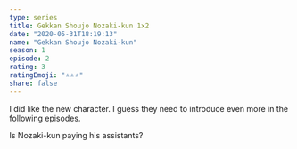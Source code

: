```yaml
---
type: series
title: Gekkan Shoujo Nozaki-kun 1x2
date: "2020-05-31T18:19:13"
name: "Gekkan Shoujo Nozaki-kun"
season: 1
episode: 2
rating: 3
ratingEmoji: "⭐️⭐️⭐️"
share: false
---
```


I did like the new character. I guess they need to introduce even more in the following episodes.

Is Nozaki-kun paying his assistants?
